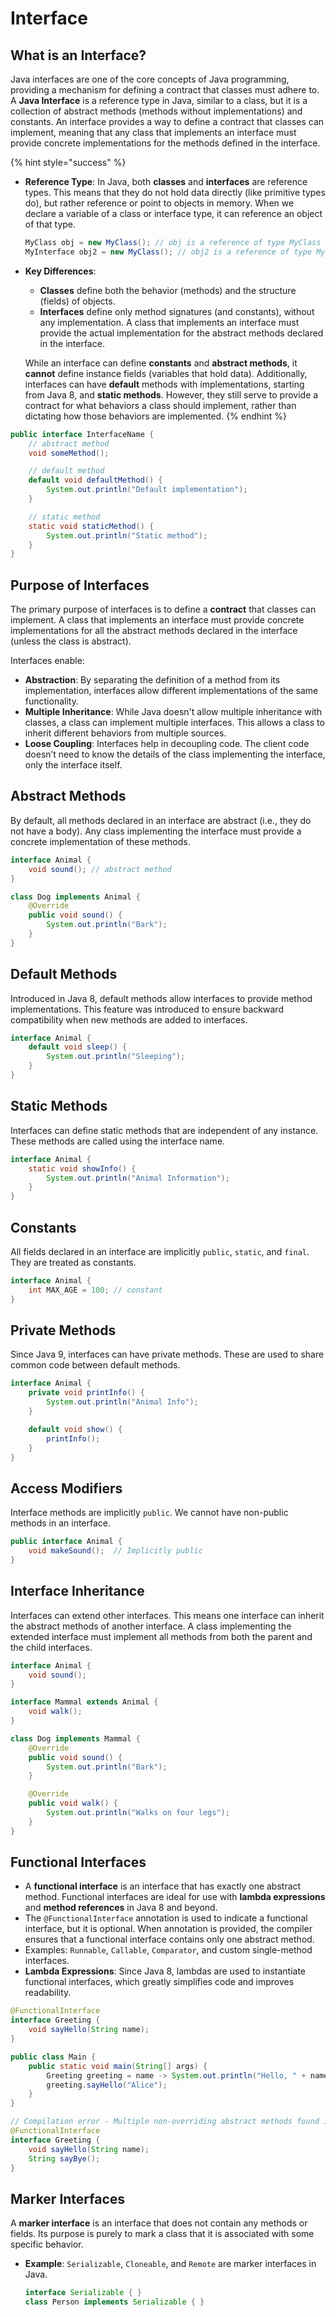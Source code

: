 # Interface

## **What is an Interface?**

Java interfaces are one of the core concepts of Java programming, providing a mechanism for defining a contract that classes must adhere to. A **Java Interface** is a reference type in Java, similar to a class, but it is a collection of abstract methods (methods without implementations) and constants. An interface provides a way to define a contract that classes can implement, meaning that any class that implements an interface must provide concrete implementations for the methods defined in the interface.

{% hint style="success" %}
*   **Reference Type**: In Java, both **classes** and **interfaces** are reference types. This means that they do not hold data directly (like primitive types do), but rather reference or point to objects in memory. When we declare a variable of a class or interface type, it can reference an object of that type.

    ```java
    MyClass obj = new MyClass(); // obj is a reference of type MyClass
    MyInterface obj2 = new MyClass(); // obj2 is a reference of type MyInterface
    ```
*   **Key Differences**:

    * **Classes** define both the behavior (methods) and the structure (fields) of objects.
    * **Interfaces** define only method signatures (and constants), without any implementation. A class that implements an interface must provide the actual implementation for the abstract methods declared in the interface.

    While an interface can define **constants** and **abstract methods**, it **cannot** define instance fields (variables that hold data). Additionally, interfaces can have **default** methods with implementations, starting from Java 8, and **static methods**. However, they still serve to provide a contract for what behaviors a class should implement, rather than dictating how those behaviors are implemented.
{% endhint %}

```java
public interface InterfaceName {
    // abstract method
    void someMethod();

    // default method
    default void defaultMethod() {
        System.out.println("Default implementation");
    }

    // static method
    static void staticMethod() {
        System.out.println("Static method");
    }
}
```

## **Purpose of Interfaces**

The primary purpose of interfaces is to define a **contract** that classes can implement. A class that implements an interface must provide concrete implementations for all the abstract methods declared in the interface (unless the class is abstract).

Interfaces enable:

* **Abstraction**: By separating the definition of a method from its implementation, interfaces allow different implementations of the same functionality.
* **Multiple Inheritance**: While Java doesn't allow multiple inheritance with classes, a class can implement multiple interfaces. This allows a class to inherit different behaviors from multiple sources.
* **Loose Coupling**: Interfaces help in decoupling code. The client code doesn’t need to know the details of the class implementing the interface, only the interface itself.

## **Abstract Methods**

By default, all methods declared in an interface are abstract (i.e., they do not have a body). Any class implementing the interface must provide a concrete implementation of these methods.

```java
interface Animal {
    void sound(); // abstract method
}

class Dog implements Animal {
    @Override
    public void sound() {
        System.out.println("Bark");
    }
}
```

## **Default Methods**

Introduced in Java 8, default methods allow interfaces to provide method implementations. This feature was introduced to ensure backward compatibility when new methods are added to interfaces.

```java
interface Animal {
    default void sleep() {
        System.out.println("Sleeping");
    }
}
```

## **Static Methods**

Interfaces can define static methods that are independent of any instance. These methods are called using the interface name.

```java
interface Animal {
    static void showInfo() {
        System.out.println("Animal Information");
    }
}
```

## **Constants**

All fields declared in an interface are implicitly `public`, `static`, and `final`. They are treated as constants.

```java
interface Animal {
    int MAX_AGE = 100; // constant
}
```

## **Private Methods**

Since Java 9, interfaces can have private methods. These are used to share common code between default methods.

```java
interface Animal {
    private void printInfo() {
        System.out.println("Animal Info");
    }

    default void show() {
        printInfo();
    }
}
```

## **Access Modifiers**

Interface methods are implicitly `public`. We cannot have non-public methods in an interface.

```java
public interface Animal {
    void makeSound();  // Implicitly public
}
```

## **Interface Inheritance**

Interfaces can extend other interfaces. This means one interface can inherit the abstract methods of another interface. A class implementing the extended interface must implement all methods from both the parent and the child interfaces.

```java
interface Animal {
    void sound();
}

interface Mammal extends Animal {
    void walk();
}

class Dog implements Mammal {
    @Override
    public void sound() {
        System.out.println("Bark");
    }

    @Override
    public void walk() {
        System.out.println("Walks on four legs");
    }
}
```

## **Functional Interfaces**

* A **functional interface** is an interface that has exactly one abstract method. Functional interfaces are ideal for use with **lambda expressions** and **method references** in Java 8 and beyond.
* The `@FunctionalInterface` annotation is used to indicate a functional interface, but it is optional. When annotation is provided, the compiler ensures that a functional interface contains only one abstract method.
* Examples: `Runnable`, `Callable`, `Comparator`, and custom single-method interfaces.
* **Lambda Expressions**: Since Java 8, lambdas are used to instantiate functional interfaces, which greatly simplifies code and improves readability.

```java
@FunctionalInterface
interface Greeting {
    void sayHello(String name);
}

public class Main {
    public static void main(String[] args) {
        Greeting greeting = name -> System.out.println("Hello, " + name);
        greeting.sayHello("Alice");
    }
}
```

```java
// Compilation error - Multiple non-overriding abstract methods found in interface test. SomeMain. Greeting
@FunctionalInterface
interface Greeting {
    void sayHello(String name);
    String sayBye();
}
```

## **Marker Interfaces**

A **marker interface** is an interface that does not contain any methods or fields. Its purpose is purely to mark a class that it is associated with some specific behavior.

*   **Example**: `Serializable`, `Cloneable`, and `Remote` are marker interfaces in Java.

    ```java
    interface Serializable { }
    class Person implements Serializable { }
    ```

